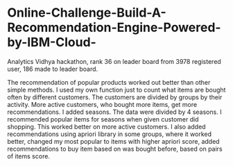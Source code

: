 # Online-Challenge-Build-A-Recommendation-Engine-Powered-by-IBM-Cloud-
Analytics Vidhya hackathon, rank 36 on leader board from 3978 registered user, 186 made to leader board.

The recommendation of popular products worked out better than other simple methods. I used my own function just to count what items are bought often by different customers. The customers are divided by groups by their activity. More active customers, who bought more items, get more recommendations. I added seasons. The data were divided by 4 seasons. I recommended popular items for seasons when given customer did shopping. This worked better on more active customers.  I also added recommendations using apriori library in some groups, where it worked better, changed my most popular to items with higher apriori score, added recommendations to buy item based on was bought before, based on pairs of items score.
